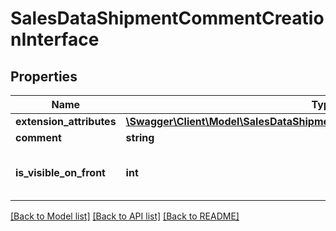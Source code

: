 # SalesDataShipmentCommentCreationInterface

## Properties
Name | Type | Description | Notes
------------ | ------------- | ------------- | -------------
**extension_attributes** | [**\Swagger\Client\Model\SalesDataShipmentCommentCreationExtensionInterface**](SalesDataShipmentCommentCreationExtensionInterface.md) |  | [optional] 
**comment** | **string** | Comment. | 
**is_visible_on_front** | **int** | Is-visible-on-storefront flag value. | 

[[Back to Model list]](../README.md#documentation-for-models) [[Back to API list]](../README.md#documentation-for-api-endpoints) [[Back to README]](../README.md)


